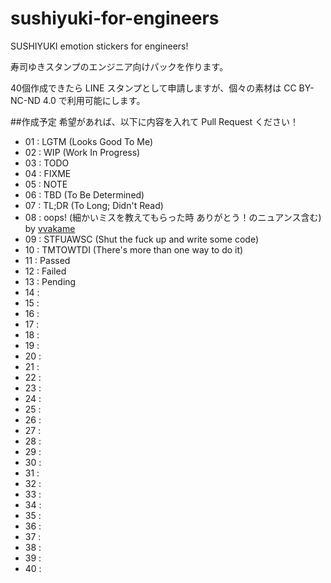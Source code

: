 sushiyuki-for-engineers
=======================

SUSHIYUKI emotion stickers for engineers!

寿司ゆきスタンプのエンジニア向けパックを作ります。

40個作成できたら LINE スタンプとして申請しますが、個々の素材は CC BY-NC-ND 4.0 で利用可能にします。

##作成予定
希望があれば、以下に内容を入れて Pull Request ください！
- 01 : LGTM  (Looks Good To Me)
- 02 : WIP   (Work In Progress)
- 03 : TODO
- 04 : FIXME
- 05 : NOTE
- 06 : TBD   (To Be Determined)
- 07 : TL;DR (To Long; Didn't Read)
- 08 : oops! (細かいミスを教えてもらった時 ありがとう！のニュアンス含む) by [vvakame](https://github.com/vvakame)
- 09 : STFUAWSC (Shut the fuck up and write some code)
- 10 : TMTOWTDI (There's more than one way to do it)
- 11 : Passed
- 12 : Failed
- 13 : Pending
- 14 : 
- 15 : 
- 16 : 
- 17 : 
- 18 : 
- 19 : 
- 20 : 
- 21 : 
- 22 : 
- 23 : 
- 24 : 
- 25 : 
- 26 : 
- 27 : 
- 28 : 
- 29 : 
- 30 : 
- 31 : 
- 32 : 
- 33 : 
- 34 : 
- 35 : 
- 36 : 
- 37 : 
- 38 : 
- 39 : 
- 40 : 
